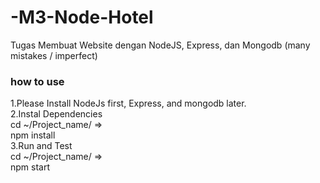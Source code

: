 # -M3-Node-Hotel
Tugas Membuat Website dengan NodeJS, Express, dan Mongodb (many mistakes / imperfect)


<h3>how to use</h3>
1.Please Install NodeJs first, Express, and mongodb later.<br>
2.Instal Dependencies<br>
  cd ~/Project_name/ =><br>
  npm install<br>
3.Run and Test<br>
  cd ~/Project_name/ =><br>
  npm start
